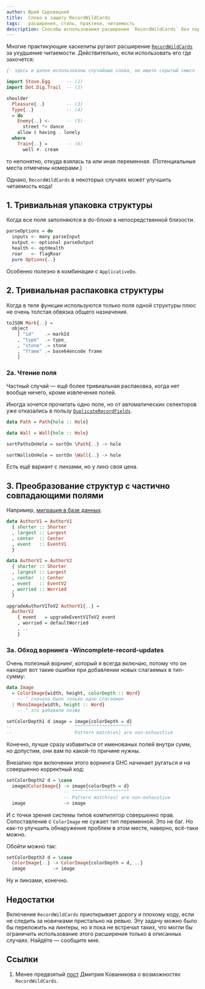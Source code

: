 ```yaml
---
author: Юрий Сыровецкий
title:  Слово в защиту RecordWildCards
tags:   расширения, стиль, практики, читаемость
description: Способы использования расширения `RecordWildCards` без порчи кода.
---
```


Многие практикующие хаскелиты <!-- sic! --> ругают расширение [`RecordWildCards`](https://downloads.haskell.org/~ghc/latest/docs/html/users_guide/exts/record_wildcards.html) за ухудшение читаемости. Действительно, если использовать его где захочется:

```hs
{- здесь и далее использованы случайные слова, не ищите скрытый смысл -}

import Stove.Egg      -- (1)
import Dot.Dig.Trail  -- (2)

shoulder
  Pleasure{..}        -- (3)
  Type{..}            -- (4)
  = do
    Enemy{..} <-      -- (5)
      street *> dance
    allow $ having . lonely
  where
    Train{..} =       -- (6)
      well #. cream
```

то непонятно, откуда взялась та или иная переменная. (Потенциальные места отмечены номерами.)

Однако, `RecordWildCards` в некоторых случаях может улучшить читаемость кода!

## 1. Тривиальная упаковка структуры

Когда все поля заполняются в do-блоке в непосредственной близости.

```hs
parseOptions = do
  inputs <- many parseInput
  output <- optional parseOutput
  health <- optHealth
  roar   <- flagRoar
  pure Options{..}
```

Особенно полезно в комбинации с `ApplicativeDo`.

## 2. Тривиальная распаковка структуры

Когда в теле функции используются только поля одной структуры плюс не очень толстая обвязка общего назначения.

```hs
toJSON Mark{..} =
  object
    [ "id"    .= markId
    , "type"  .= type_
    , "stone" .= stone
    , "frame" .= base64encode frame
    ]
```

### 2a. Чтение поля

Частный случай — ещё более тривиальная распаковка, когда нет вообще ничего, кроме извлечения полей.

Иногда хочется прочитать одно поле, но от автоматических селекторов уже отказались в пользу [`DuplicateRecordFields`](https://downloads.haskell.org/~ghc/latest/docs/html/users_guide/exts/duplicate_record_fields.html).

```hs
data Path = Path{hole :: Hole}

data Wall = Wall{hole :: Hole}

sortPathsOnHole = sortOn \Path{..} -> hole

sortWallsOnHole = sortOn \Wall{..} -> hole
```

Есть ещё вариант с линзами, но у линз своя цена.

## 3. Преобразование структур с частично совпадающими полями

Например, [миграция в базе данных](/posts/talks/2017/04/06/haskell-as-db.html).

```hs
data AuthorV1 = AuthorV1
  { shorter :: Shorter
  , largest :: Largest
  , center  :: Center
  , event   :: EventV1
  }

data AuthorV2 = AuthorV2
  { shorter :: Shorter
  , largest :: Largest
  , center  :: Center
  , event   :: EventV2
  , worried :: Worried
  }

upgradeAuthorV1ToV2 AuthorV1{..} =
  AuthorV2
    { event   = upgradeEventV1ToV2 event
    , worried = defaultWorried
    , ..
    }
```

### 3a. Обход ворнинга -Wincomplete-record-updates

Очень полезный ворнинг, который я всегда включаю, потому что он находит вот такие ошибки при добавлении новых слагаемых в тип-сумму:

```hs
data Image
  = ColorImage{width, height, colorDepth :: Word}
    -- ^ сначала было только одно слагаемое
  | MonoImage{width, height :: Word}
    -- ^ это добавили позже

setColorDepth1 d image = image{colorDepth = d}
--                       ^^^^^^^^^^^^^^^^^^^^^
--                       Pattern match(es) are non-exhaustive
```

Конечно, лучше сразу избавиться от именованых полей внутри сумм, но допустим, они вам по какой-то причине нужны.

Внезапно при включении этого ворнинга GHC начинает ругаться и на совершенно корректный код:

```hs
setColorDepth2 d = \case
  image@ColorImage{} -> image{colorDepth = d}
                     -- ^^^^^^^^^^^^^^^^^^^^^
                     -- Pattern match(es) are non-exhaustive
  image              -> image
```

И с точки зрения системы типов компилятор совершенно прав. Сопоставление с `ColorImage` не сужает тип переменной. Это не баг. Но как-то улучшить обнаружение проблем в этом месте, наверно, всё-таки можно.

Обойти можно так:

```hs
setColorDepth3 d = \case
  ColorImage{..} -> ColorImage{colorDepth = d, ..}
  image          -> image
```

Ну и линзами, конечно.

## Недостатки

Включение `RecordWildCards` приоткрывает дорогу и плохому коду, если не следить за новичками пристально на ревью. Эту задачу можно было бы переложить на линтеры, но я пока не встречал таких, что могли бы ограничить использование этого расширения только в описанных случаях. Найдёте — сообщите мне.

## Ссылки

1. Менее предвзятый [пост](https://kodimensional.dev/recordwildcards) Дмитрия Кованикова о возможностях `RecordWildCards`.
